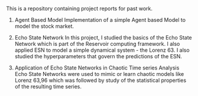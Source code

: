 This is a repository containing project reports for past work. 

1) Agent Based Model
Implementation of a simple Agent based Model to model the stock market. 

2) Echo State Network
In this project, I studied the basics of the Echo State Network which is part of the Reservoir
computing framework. I also applied ESN to model a simple dynamical system - the
Lorenz 63. I also studied the hyperparameters that govern the predictions of the ESN. 

3) Application of Echo State Networks in Chaotic Time series Analysis
Echo State Networks were used to mimic or learn chaotic models like Lorenz 63,96 which
was followed by study of the statistical properties of the resulting time series.

